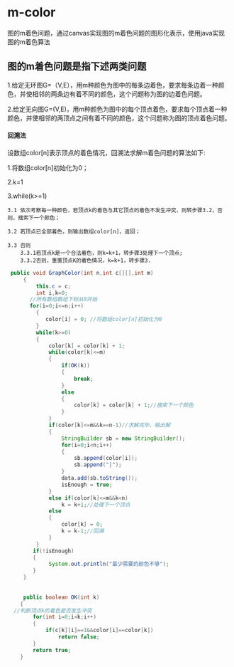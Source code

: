 # m-color
图的m着色问题，通过canvas实现图的m着色问题的图形化表示，使用java实现图的m着色算法

## 图的m着色问题是指下述两类问题

1.给定无环图G=（V,E），用m种颜色为图中的每条边着色，要求每条边着一种颜色，并使相邻的两条边有着不同的颜色，这个问题称为图的边着色问题。

2.给定无向图G=(V,E)，用m种颜色为图中的每个顶点着色，要求每个顶点着一种颜色，并使相邻的两顶点之间有着不同的颜色，这个问题称为图的顶点着色问题。

#### 回溯法
设数组color[n]表示顶点的着色情况，回溯法求解m着色问题的算法如下:

1.将数组color[n]初始化为0；

2.k=1

3.while(k>=1)

    3.1 依次考察每一种颜色，若顶点k的着色与其它顶点的着色不发生冲突，则转步骤3.2，否则，搜索下一个颜色；
  
    3.2 若顶点已全部着色，则输出数组color[n]，返回；
  
    3.3 否则
        3.3.1若顶点k是一个合法着色，则k=k+1，转步骤3处理下一个顶点;
        3.3.2否则，重置顶点K的着色情况，k=k+1，转步骤3.
      
```java
 public void GraphColor(int n,int c[][],int m)
     {
    	 this.c = c;
    	 int i,k=0;
       //所有数组数组下标从0开始
       for(i=0;i<=n;i++)
    	 {
    		color[i] = 0; //将数组color[n]初始化为0
    	 }
         while(k>=0)
         {
        	 color[k] = color[k] + 1;
        	 while(color[k]<=m)
        	 {
        		 if(OK(k))
        		 {
        			 break;
        		 }
        		 else
        		 {
        			 color[k] = color[k] + 1;//搜索下一个颜色
        		 }
        	 }
        	 if(color[k]<=m&&k==n-1)//求解完毕，输出解
        	 {
        		 StringBuilder sb = new StringBuilder();
        		 for(i=0;i<n;i++)
        		 {
        			 sb.append(color[i]);
        			 sb.append("|");
        		 }
        		 data.add(sb.toString());
        		 isEnough = true;
        	 }
        	 else if(color[k]<=m&&k<n)
        		 k = k+1;//处理下一个顶点
        	 else
        	 {
        		 color[k] = 0;
        		 k = k-1;//回溯
        	 }
         }
    	if(!isEnough) 
    	{
    		 System.out.println("最少需要的颜色不够");
    	}
     }
     
     
     public boolean OK(int k)
	{
  //判断顶点k的着色是否发生冲突
		for(int i=0;i<k;i++)
		{
			if(c[k][i]==1&&color[i]==color[k])
				return false;
		}
		return true;
	}
```
